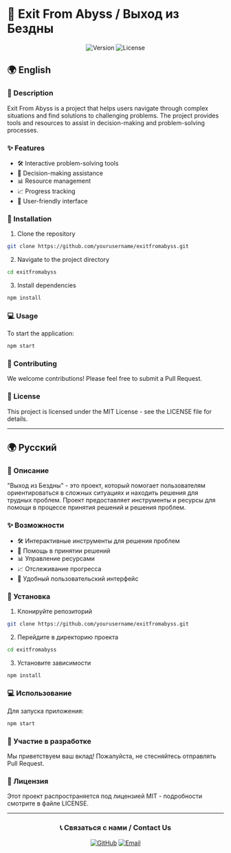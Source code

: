 # 🚀 Exit From Abyss / Выход из Бездны

<div align="center">

![Version](https://img.shields.io/badge/version-1.0.0-blue.svg)
![License](https://img.shields.io/badge/license-MIT-green.svg)

</div>

## 🌍 English

### 📝 Description
Exit From Abyss is a project that helps users navigate through complex situations and find solutions to challenging problems. The project provides tools and resources to assist in decision-making and problem-solving processes.

### ✨ Features
- 🛠️ Interactive problem-solving tools
- 🤔 Decision-making assistance
- 📊 Resource management
- 📈 Progress tracking
- 🎯 User-friendly interface

### 🚀 Installation
1. Clone the repository
```bash
git clone https://github.com/yourusername/exitfromabyss.git
```
2. Navigate to the project directory
```bash
cd exitfromabyss
```
3. Install dependencies
```bash
npm install
```

### 💻 Usage
To start the application:
```bash
npm start
```

### 🤝 Contributing
We welcome contributions! Please feel free to submit a Pull Request.

### 📄 License
This project is licensed under the MIT License - see the LICENSE file for details.

---

## 🌍 Русский

### 📝 Описание
"Выход из Бездны" - это проект, который помогает пользователям ориентироваться в сложных ситуациях и находить решения для трудных проблем. Проект предоставляет инструменты и ресурсы для помощи в процессе принятия решений и решения проблем.

### ✨ Возможности
- 🛠️ Интерактивные инструменты для решения проблем
- 🤔 Помощь в принятии решений
- 📊 Управление ресурсами
- 📈 Отслеживание прогресса
- 🎯 Удобный пользовательский интерфейс

### 🚀 Установка
1. Клонируйте репозиторий
```bash
git clone https://github.com/yourusername/exitfromabyss.git
```
2. Перейдите в директорию проекта
```bash
cd exitfromabyss
```
3. Установите зависимости
```bash
npm install
```

### 💻 Использование
Для запуска приложения:
```bash
npm start
```

### 🤝 Участие в разработке
Мы приветствуем ваш вклад! Пожалуйста, не стесняйтесь отправлять Pull Request.

### 📄 Лицензия
Этот проект распространяется под лицензией MIT - подробности смотрите в файле LICENSE.

---

<div align="center">

### 📞 Связаться с нами / Contact Us

[![GitHub](https://img.shields.io/badge/GitHub-100000?style=for-the-badge&logo=github&logoColor=white)](https://github.com/yourusername)
[![Email](https://img.shields.io/badge/Email-D14836?style=for-the-badge&logo=gmail&logoColor=white)](mailto:your.email@example.com)

</div>